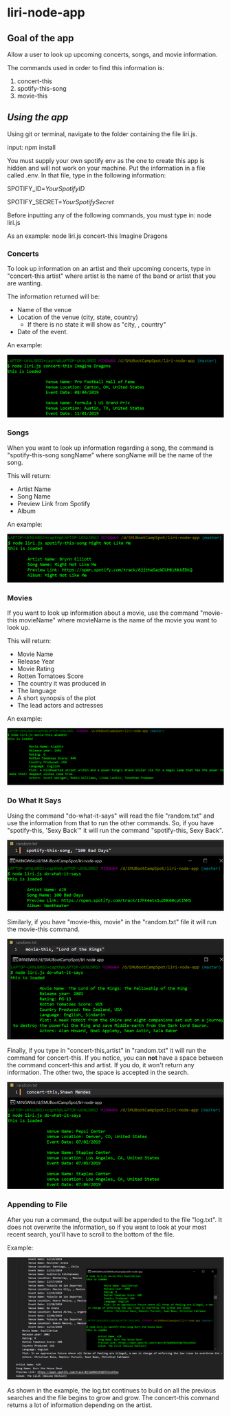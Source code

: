 # liri-node-app

## Goal of the app

Allow a user to look up upcoming concerts, songs, and movie information.

The commands used in order to find this information is:

1. concert-this
2. spotify-this-song
3. movie-this


## *Using the app*

Using git or terminal, navigate to the folder containing the file liri.js.

input: npm install

You must supply your own spotify env as the one to create this app is hidden and will not work on your machine.  Put the information in a file called .env.  In that file, type in the following information:

SPOTIFY_ID=*YourSpotifyID*

SPOTIFY_SECRET=*YourSpotifySecret*

Before inputting any of the following commands, you must type in: node liri.js

As an example: node liri.js concert-this Imagine Dragons

### **Concerts**

To look up information on an artist and their upcoming concerts, type in "concert-this artist" where artist is the name of the band or artist that you are wanting.

The information returned will be:
* Name of the venue
* Location of the venue (city, state, country)
    * If there is no state it will show as "city, , country"
* Date of the event.

An example:

![concert-this](concert-this.png)


### **Songs**

When you want to look up information regarding a song, the command is "spotify-this-song songName" where songName will be the name of the song.

This will return:

* Artist Name
* Song Name
* Preview Link from Spotify
* Album

An example:

![spotify-this-song](spotify-this-song.png)

### **Movies**

If you want to look up information about a movie, use the command "movie-this movieName" where movieName is the name of the movie you want to look up.

This will return:

* Movie Name
* Release Year
* Movie Rating
* Rotten Tomatoes Score
* The country it was produced in
* The language
* A short synopsis of the plot
* The lead actors and actresses

An example:

![movie-this](movie-this.png)

### **Do What It Says**

Using the command "do-what-it-says" will read the file "random.txt" and use the information from that to run the other commands.  So, if you have "spotify-this, 'Sexy Back'" it will run the command "spotify-this, Sexy Back".

![do-what-it-says-song](do-what-it-says.png)

Similarly, if you have "movie-this, movie" in the "random.txt" file it will run the movie-this command.

![do-what-it-says-movie](do-what-it-says-movie.png)

Finally, if you type in "concert-this,artist" in "random.txt" it will run the command for concert-this.  If you notice, you can **not** have a space between the command concert-this and artist.  If you do, it won't return any information.  The other two, the space is accepted in the search.

![do-what-it-says-concert](do-what-it-says-concert.png)


### **Appending to File**

After you run a command, the output will be appended to the file "log.txt".  It does not overwrite the information, so if you want to look at your most recent search, you'll have to scroll to the bottom of the file.

Example:
 
![log](log.png)

As shown in the example, the log.txt continues to build on all the previous searches and the file begins to grow and grow.  The concert-this command returns a lot of information depending on the artist.